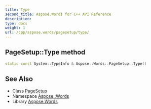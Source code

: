 ```yaml
---
title: Type
second_title: Aspose.Words for C++ API Reference
description: 
type: docs
weight: 1
url: /cpp/aspose.words/pagesetup/type/
---
```

## PageSetup::Type method




```cpp
static const System::TypeInfo & Aspose::Words::PageSetup::Type()
```

## See Also

* Class [PageSetup](../)
* Namespace [Aspose::Words](../../)
* Library [Aspose.Words](../../../)
